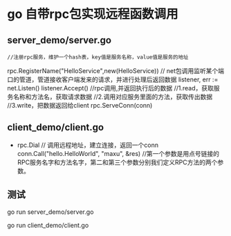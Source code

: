 
# go 自带rpc包实现远程函数调用

## server_demo/server.go

    //注册rpc服务，维护一个hash表，key值是服务名称，value值是服务的地址
 rpc.RegisterName("HelloService",new(HelloService))
    // net包调用监听某个端口的管道，管道接收客户端发来的请求，并进行处理后返回数据
    listener, err := net.Listen()
    listener.Accept()
    //rpc调用,并返回执行后的数据
    //1.read，获取服务名称和方法名，获取请求数据
    //2.调用对应服务里面的方法，获取传出数据
    //3.write，把数据返回给client
 rpc.ServeConn(conn)

## client_demo/client.go

- rpc.Dial
// 调用远程地址，建立连接，返回一个conn
conn.Call("hello.HelloWorld", "maxu", &res) //第一个参数是用点号链接的RPC服务名字和方法名字，第二和第三个参数分别我们定义RPC方法的两个参数。

## 测试

go run server_demo/server.go

go run client_demo/client.go
